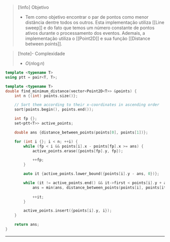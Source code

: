 > [!info] Objetivo
> - Tem como objetivo encontrar o par de pontos como menor distância dentre todos os outros. Esta implementação utiliza [[Line sweep]] e do fato que temos um número constante de pontos ativos durante o processamento dos eventos. Ademais, a implementação utiliza o [[Point2D]] e sua função [[Distance between points]].

> [!note]- Complexidade
> - $O(n \log n)$

```cpp
template <typename T>
using ptt = pair<T, T>;

template <typename T>
double find_minimum_distance(vector<Point2D<T>> &points) {
	int n {(int) points.size()};

	// Sort them according to their x-coordinates in ascending order
	sort(points.begin(), points.end());

	int fp {};
	set<ptt<T>> active_points;

	double ans {distance_between_points(points[0], points[1])};

	for (int i {}; i < n; ++i) {
		while (fp < i && points[i].x - points[fp].x >= ans) {
			active_points.erase({points[fp].y, fp});

			++fp;
		}

		auto it {active_points.lower_bound({points[i].y - ans, 0})};

		while (it != active_points.end() && it->first < points[i].y + ans) {
			ans = min(ans, distance_between_points(points[i], points[it->second]));
			
			++it;
		}

		active_points.insert({points[i].y, i});
	}

	return ans;
}
```

---